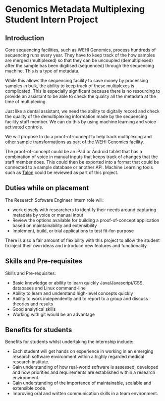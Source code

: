 # Genomics Metadata Multiplexing Student Intern Project

## Introduction 

Core sequencing facilities, such as WEHI Genomics, process hundreds of sequencing runs every year. They have to keep track of the how samples are merged (multiplexed) so that they can be uncoupled (demultiplexed) after the sample has been digitised (sequenced) through the sequencing machine. This is a type of metadata. 

While this allows the sequencing facility to save money by processing samples in bulk, the ability to keep track of these multiplexes is complicated. This is especially significant because there is no resourcing to provide an assistant to be able to check the quality all the metadata at the time of multiplexing. 

Just like a dental assistant, we need the ability to digitally record and check the quality of the demultiplexing information made by the sequencing facility staff member. We can do this by using machine learning and voice activated controls.  

We will propose to do a proof-of-concept to help track multiplexing and other sample transformations as part of the WEHI Genomics facility. 

The proof-of-concept could be an iPad or Android tablet that has a combination of voice in manual inputs that keeps track of changes that the staff member does. This could then be exported into a format that could be connected to a sample database or another API. Machine Learning tools such as [Talon](https://github.com/nix-community/talon-nix) could be reviewed as part of this project. 

## Duties while on placement 

The Research Software Engineer Intern role will: 
- work closely with researchers to identify their needs around capturing metadata by voice or manual input 
- Review the options available for building a proof-of-concept application based on maintainability and extensibility 
- Implement, build, or trial applications to test fit-for-purpose 

There is also a fair amount of flexibility with this project to allow the student to inject their own ideas and introduce new features and functionality. 

## Skills and Pre-requisites 

Skills and Pre-requisites: 
- Basic knowledge or ability to learn quickly Java/Javascript/CSS, databases and Linux command-line 
- Ability to learn and understand high-level concepts quickly 
- Ability to work independently and to report to a group and discuss theories and results 
- Good analytical skills 
- Working with git would be an advantage 

## Benefits for students 

Benefits for students whilst undertaking the internship include: 
- Each student will get hands on experience in working in an emerging research software environment within a highly regarded medical research institute. 
- Gain understanding of how real-world software is assessed, developed and how priorities and requirements are established within a research environment. 
- Gain understanding of the importance of maintainable, scalable and extensible code. 
- Improving oral and written communication skills in a team environment. 
